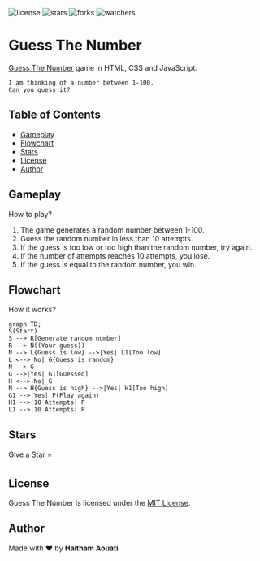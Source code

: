 ![license](https://custom-icon-badges.demolab.com/github/license/haithamaouati/GuessTheNumber?logo=law)
![stars](https://custom-icon-badges.demolab.com/github/stars/haithamaouati/GuessTheNumber?logo=star)
![forks](https://custom-icon-badges.demolab.com/github/forks/haithamaouati/GuessTheNumber?logo=repo-forked)
![watchers](https://custom-icon-badges.demolab.com/github/watchers/haithamaouati/GuessTheNumber?logo=eye)

# Guess The Number
[Guess The Number](https://haithamaouati.github.io/GuessTheNumber/) game in HTML, CSS and JavaScript.

```
I am thinking of a number between 1-100.
Can you guess it?
```

## Table of Contents
- [Gameplay](#gameplay)
- [Flowchart](#flowchart)
- [Stars](#stars)
- [License](#license)
- [Author](#author)

## Gameplay
How to play?
1. The game generates a random number between 1-100.
2. Guess the random number in less than 10 attempts.
3. If the guess is too low or too high than the random number, try again.
4. If the number of attempts reaches 10 attempts, you lose.
5. If the guess is equal to the random number, you win.

## Flowchart
How it works?

```mermaid
graph TD;
S(Start)
S --> R[Generate random number]
R --> N((Your guess))
N --> L{Guess is low} -->|Yes| L1[Too low]
L <-->|No| G{Guess is random}
N --> G
G -->|Yes| G1[Guessed]
H <-->|No| G
N --> H{Guess is high} -->|Yes| H1[Too high]
G1 -->|Yes| P(Play again)
H1 -->|10 Attempts| P
L1 -->|10 Attempts| P
```

## Stars
Give a Star :star:

## License
Guess The Number is licensed under the
[MIT License](LICENSE).

## Author
Made with :hearts: by **Haitham Aouati**
